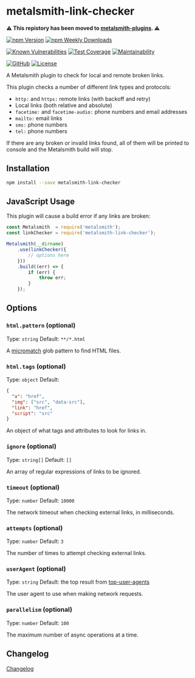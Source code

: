 # metalsmith-link-checker

**⚠️ This repistory has been moved to [metalsmith-plugins](https://github.com/emmercm/metalsmith-plugins/tree/main/packages/metalsmith-link-checker). ⚠️**

[![npm Version](https://badgen.net/npm/v/metalsmith-link-checker?icon=npm)](https://www.npmjs.com/package/metalsmith-link-checker)
[![npm Weekly Downloads](https://badgen.net/npm/dw/metalsmith-link-checker)](https://www.npmjs.com/package/metalsmith-link-checker)

[![Known Vulnerabilities](https://snyk.io/test/npm/metalsmith-link-checker/badge.svg)](https://snyk.io/test/npm/metalsmith-link-checker)
[![Test Coverage](https://badgen.net/codecov/c/github/emmercm/metalsmith-link-checker/main?icon=codecov)](https://codecov.io/gh/emmercm/metalsmith-link-checker)
[![Maintainability](https://badgen.net/codeclimate/maintainability/emmercm/metalsmith-link-checker?icon=codeclimate)](https://codeclimate.com/github/emmercm/metalsmith-link-checker/maintainability)

[![GitHub](https://badgen.net/badge/emmercm/metalsmith-link-checker/purple?icon=github)](https://github.com/emmercm/metalsmith-link-checker)
[![License](https://badgen.net/github/license/emmercm/metalsmith-link-checker?color=grey)](https://github.com/emmercm/metalsmith-link-checker/blob/main/LICENSE)

A Metalsmith plugin to check for local and remote broken links.

This plugin checks a number of different link types and protocols:

- `http:` and `https:` remote links (with backoff and retry)
- Local links (both relative and absolute)
- `facetime:` and `facetime-audio:` phone numbers and email addresses
- `mailto:` email links
- `sms:` phone numbers
- `tel:` phone numbers

If there are any broken or invalid links found, all of them will be printed to console and the Metalsmith build will stop.

## Installation

```bash
npm install --save metalsmith-link-checker
```

## JavaScript Usage

This plugin will cause a build error if any links are broken:

```javascript
const Metalsmith  = require('metalsmith');
const linkChecker = require('metalsmith-link-checker');

Metalsmith(__dirname)
    .use(linkChecker({
        // options here
    }))
    .build((err) => {
        if (err) {
            throw err;
        }
    });
```

## Options

### `html.pattern` (optional)

Type: `string` Default: `**/*.html`

A [micromatch](https://www.npmjs.com/package/micromatch) glob pattern to find HTML files.

### `html.tags` (optional)

Type: `object` Default:

```json
{
  "a": "href",
  "img": ["src", "data-src"],
  "link": "href",
  "script": "src"
}
```

An object of what tags and attributes to look for links in.

### `ignore` (optional)

Type: `string[]` Default: `[]`

An array of regular expressions of links to be ignored.

### `timeout` (optional)

Type: `number` Default: `10000`

The network timeout when checking external links, in milliseconds.

### `attempts` (optional)

Type: `number` Default: `3`

The number of times to attempt checking external links.

### `userAgent` (optional)

Type: `string` Default: the top result from [top-user-agents](https://www.npmjs.com/package/top-user-agents)

The user agent to use when making network requests.

### `parallelism` (optional)

Type: `number` Default: `100`

The maximum number of async operations at a time.

## Changelog

[Changelog](./CHANGELOG.md)
